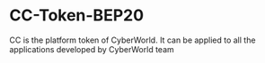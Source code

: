 # CC-Token-BEP20
CC is the platform token of CyberWorld. It can be applied to all the applications developed by CyberWorld team
